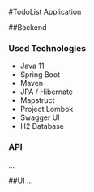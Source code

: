 #TodoList Application


##Backend
### Used Technologies
* Java 11
* Spring Boot
* Maven
* JPA / Hibernate
* Mapstruct
* Project Lombok
* Swagger UI
* H2 Database

### API
...

##UI
...
